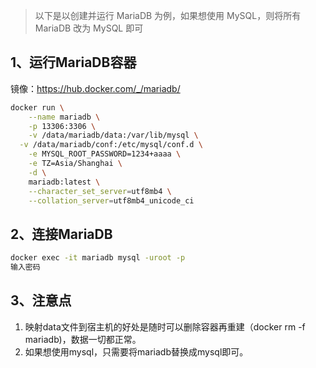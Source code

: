 >  以下是以创建并运行 MariaDB 为例，如果想使用 MySQL，则将所有 MariaDB 改为 MySQL 即可



## 1、运行MariaDB容器

镜像：https://hub.docker.com/_/mariadb/

```bash
docker run \
	--name mariadb \
	-p 13306:3306 \
	-v /data/mariadb/data:/var/lib/mysql \
  -v /data/mariadb/conf:/etc/mysql/conf.d \
	-e MYSQL_ROOT_PASSWORD=1234+aaaa \
	-e TZ=Asia/Shanghai \
	-d \
	mariadb:latest \
	--character_set_server=utf8mb4 \
	--collation_server=utf8mb4_unicode_ci
```



## 2、连接MariaDB

```bash
docker exec -it mariadb mysql -uroot -p
输入密码
```



## 3、注意点

1. 映射data文件到宿主机的好处是随时可以删除容器再重建（docker rm -f mariadb)，数据一切都正常。
2. 如果想使用mysql，只需要将mariadb替换成mysql即可。

